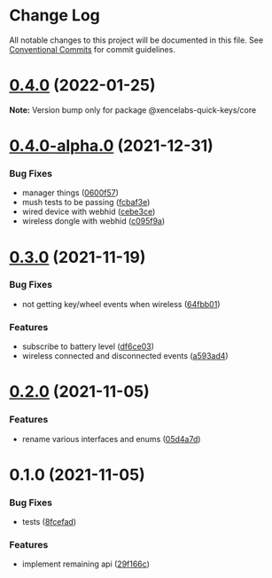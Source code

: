 # Change Log

All notable changes to this project will be documented in this file.
See [Conventional Commits](https://conventionalcommits.org) for commit guidelines.

# [0.4.0](https://github.com/julusian/node-xencelabs-quick-keys/compare/v0.4.0-alpha.0...v0.4.0) (2022-01-25)

**Note:** Version bump only for package @xencelabs-quick-keys/core





# [0.4.0-alpha.0](https://github.com/julusian/node-xencelabs-quick-keys/compare/v0.3.0...v0.4.0-alpha.0) (2021-12-31)


### Bug Fixes

* manager things ([0600f57](https://github.com/julusian/node-xencelabs-quick-keys/commit/0600f57d4452a2bf639cf642f8b48d4ded03e330))
* mush tests to be passing ([fcbaf3e](https://github.com/julusian/node-xencelabs-quick-keys/commit/fcbaf3e16b6b8c5f1db274131fa2f889cd36e921))
* wired device with webhid ([cebe3ce](https://github.com/julusian/node-xencelabs-quick-keys/commit/cebe3ceae8f7cbba01342e0ebe6b81d1c0c11f3e))
* wireless dongle with webhid ([c095f9a](https://github.com/julusian/node-xencelabs-quick-keys/commit/c095f9a050fadc360b0aff2003f14c6992e3e03f))





# [0.3.0](https://github.com/julusian/node-xencelabs-quick-keys/compare/v0.2.0...v0.3.0) (2021-11-19)


### Bug Fixes

* not getting key/wheel events when wireless ([64fbb01](https://github.com/julusian/node-xencelabs-quick-keys/commit/64fbb01e2f7d5448977b3ebe4878e7ff5654581e))


### Features

* subscribe to battery level ([df6ce03](https://github.com/julusian/node-xencelabs-quick-keys/commit/df6ce0376b8cd8bf64d0d1016075db42a9b969ba))
* wireless connected and disconnected events ([a593ad4](https://github.com/julusian/node-xencelabs-quick-keys/commit/a593ad49e4052106e74d8cf68d921977ac203453))





# [0.2.0](https://github.com/julusian/node-xencelabs-quick-keys/compare/v0.1.0...v0.2.0) (2021-11-05)


### Features

* rename various interfaces and enums ([05d4a7d](https://github.com/julusian/node-xencelabs-quick-keys/commit/05d4a7d76635a0ff92c0d541b79e51c32ac52924))





# 0.1.0 (2021-11-05)


### Bug Fixes

* tests ([8fcefad](https://github.com/julusian/node-xencelabs-quick-keys/commit/8fcefad8871b64a4a8945e2228a0148b9be98ed5))


### Features

* implement remaining api ([29f166c](https://github.com/julusian/node-xencelabs-quick-keys/commit/29f166c4a4a41ef88a5f31d44a9af95d8c39425f))
